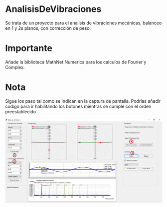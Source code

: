 # AnalisisDeVibraciones
Se trata de un proyecto para el analisis de vibraciones mecánicas, balanceo en 1 y 2s planos, con corrección de peso.

# Importante
Añade la biblioteca MathNet Numerics para los calculos de Fourier y Complex.

# Nota
Sigue los paso tal como se indican en la captura de pantalla. Podrías añadir codigo para ir habilitando los botones
mientras se cumple con el orden preestablecido

![Sistema en acción](AV.png)
